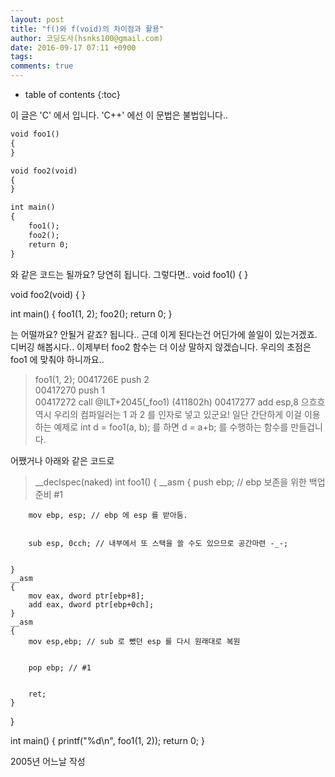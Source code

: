 ```yaml
---
layout: post
title: "f()와 f(void)의 차이점과 활용"
author: 코딩도사(hsnks100@gmail.com)
date: 2016-09-17 07:11 +0900
tags: 
comments: true
---
```

* table of contents
{:toc}


이 글은 'C' 에서 입니다. 'C++' 에선 이 문법은 불법입니다..



``` html
void foo1()
{
}

void foo2(void)
{
}

int main()
{
    foo1();
    foo2();
    return 0;
}
```



와 같은 코드는 될까요? 당연히 됩니다. 그렇다면..
void foo1()
{
}

void foo2(void)
{
}

int main()
{
    foo1(1, 2);
    foo2();
    return 0;
}


는 어떨까요? 안될거 같죠? 됩니다..
근데 이게 된다는건 어딘가에 쓸일이 있는거겠죠. 디버깅 해봅시다..
이제부터 foo2 함수는 더 이상 말하지 않겠습니다. 우리의 초점은 foo1 에 맞춰야 하니까요..

>foo1(1, 2);
0041726E  push        2    
00417270  push        1    
00417272  call        @ILT+2045(_foo1) (411802h) 
00417277  add         esp,8 
으흐흐 역시 우리의 컴파일러는 1 과 2 를 인자로 넣고 있군요! 
일단 간단하게 이걸 이용하는 예제로 int d = foo1(a, b); 를 하면
d = a+b; 를 수행하는 함수를 만들겁니다.

어쨌거나 아래와 같은 코드로

>__declspec(naked) int foo1()
{
    __asm
    {
        push ebp; // ebp 보존을 위한 백업준비 #1


        mov ebp, esp; // ebp 에 esp 를 받아둠.


        sub esp, 0cch; // 내부에서 또 스택을 쓸 수도 있으므로 공간마련 -_-;


    }
    __asm
    {
        mov eax, dword ptr[ebp+8];
        add eax, dword ptr[ebp+0ch];
    }
    __asm
    {
        mov esp,ebp; // sub 로 뺐던 esp 를 다시 원래대로 복원


        pop ebp; // #1


        ret;
    }
}

int main()
{
    printf("%d\n", foo1(1, 2));
    return 0;
}



2005년 어느날 작성
